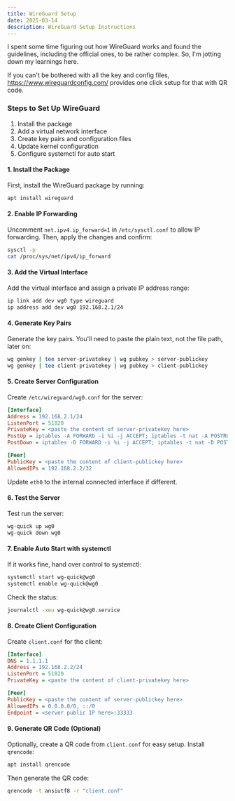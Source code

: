 ```yaml
---
title: WireGuard Setup
date: 2025-03-14
description: WireGuard Setup Instructions
---
```


I spent some time figuring out how WireGuard works and found the guidelines, including the official ones, to be rather complex. So, I'm jotting down my learnings here.

If you can't be bothered with all the key and config files, https://www.wireguardconfig.com/ provides one click setup for that with QR code.

### Steps to Set Up WireGuard

1. Install the package
2. Add a virtual network interface
3. Create key pairs and configuration files
4. Update kernel configuration
5. Configure systemctl for auto start

#### 1. Install the Package

First, install the WireGuard package by running:
```sh
apt install wireguard
```

#### 2. Enable IP Forwarding

Uncomment `net.ipv4.ip_forward=1` in `/etc/sysctl.conf` to allow IP forwarding. Then, apply the changes and confirm:
```sh
sysctl -p
cat /proc/sys/net/ipv4/ip_forward
```

#### 3. Add the Virtual Interface

Add the virtual interface and assign a private IP address range:
```sh
ip link add dev wg0 type wireguard
ip address add dev wg0 192.168.2.1/24
```

#### 4. Generate Key Pairs

Generate the key pairs. You'll need to paste the plain text, not the file path, later on:
```sh
wg genkey | tee server-privatekey | wg pubkey > server-publickey
wg genkey | tee client-privatekey | wg pubkey > client-publickey
```

#### 5. Create Server Configuration

Create `/etc/wireguard/wg0.conf` for the server:
```ini
[Interface]
Address = 192.168.2.1/24
ListenPort = 51820
PrivateKey = <paste the content of server-privatekey here>
PostUp = iptables -A FORWARD -i %i -j ACCEPT; iptables -t nat -A POSTROUTING -o eth0 -j MASQUERADE
PostDown = iptables -D FORWARD -i %i -j ACCEPT; iptables -t nat -D POSTROUTING -o eth0 -j MASQUERADE

[Peer]
PublicKey = <paste the content of client-publickey here>
AllowedIPs = 192.168.2.2/32
```
Update `eth0` to the internal connected interface if different.

#### 6. Test the Server

Test run the server:
```sh
wg-quick up wg0
wg-quick down wg0
```

#### 7. Enable Auto Start with systemctl

If it works fine, hand over control to systemctl:
```sh
systemctl start wg-quick@wg0
systemctl enable wg-quick@wg0
```
Check the status:
```sh
journalctl -xeu wg-quick@wg0.service
```

#### 8. Create Client Configuration

Create `client.conf` for the client:
```ini
[Interface]
DNS = 1.1.1.1
Address = 192.168.2.2/24
ListenPort = 51820
PrivateKey = <paste the content of client-privatekey here>

[Peer]
PublicKey = <paste the content of server-publickey here>
AllowedIPs = 0.0.0.0/0, ::/0
Endpoint = <server public IP here>:33333
```

#### 9. Generate QR Code (Optional)

Optionally, create a QR code from `client.conf` for easy setup. Install `qrencode`:
```sh
apt install qrencode
```
Then generate the QR code:
```sh
qrencode -t ansiutf8 -r "client.conf"
```

